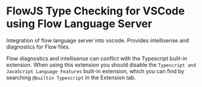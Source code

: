 # FlowJS Type Checking for VSCode using Flow Language Server

Integration of flow language server into vscode. Provides intellisense and
diagnostics for Flow files.

Flow diagnostics and intellisense can conflict with the Typescript built-in
extension. When using this extension you should disable the
`Typescript and JavaScript Language Features` built-in extension, which you can
find by searching `@builtin Typescript` in the Extension tab.
